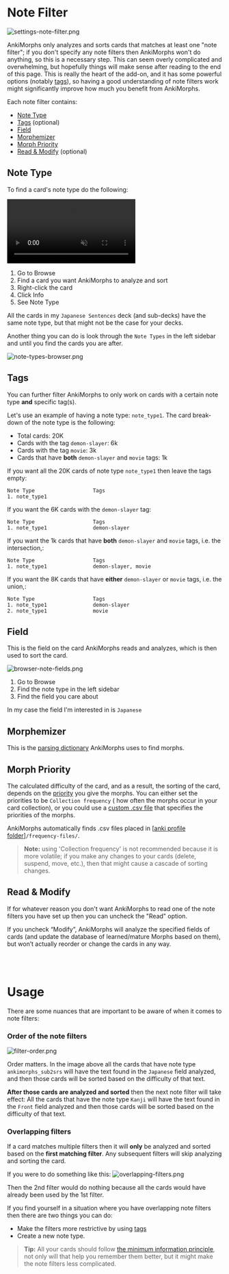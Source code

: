 # Note Filter

![settings-note-filter.png](../../../img/settings-note-filter.png)

AnkiMorphs only analyzes and sorts cards that matches at least one "note filter"; if you don't specify any note filters
then AnkiMorphs won't do anything, so this is a necessary step. This can seem overly complicated and overwhelming, but
hopefully things will make sense after reading to the end of this page. This is really the heart of the add-on, and it
has some powerful options (notably [tags](note-filter.md#tags)), so having a good understanding of note filters work
might significantly improve how much you benefit from AnkiMorphs.

Each note filter contains:

* [Note Type](note-filter.md#note-type)
* [Tags](note-filter.md#tags) (optional)
* [Field](note-filter.md#field)
* [Morphemizer](note-filter.md#morphemizer)
* [Morph Priority](note-filter.md#morph-priority)
* [Read & Modify](note-filter.md#read--modify) (optional)

## Note Type

To find a card's note type do the following:

<video autoplay loop muted controls>
    <source src="../../../img/note-type.mp4" type="video/mp4">
</video>

1. Go to Browse
2. Find a card you want AnkiMorphs to analyze and sort
3. Right-click the card
4. Click Info
5. See Note Type

All the cards in my `Japanese Sentences` deck (and sub-decks) have the same note type, but that might not be the case
for your decks.

Another thing you can do is look through the `Note Types` in the left sidebar and until you find the cards you are
after.

![note-types-browser.png](../../../img/note-types-browser.png)

## Tags

You can further filter AnkiMorphs to only work on cards with a certain note type **and** specific tag(s).

Let's use an example of having a note type: `note_type1`. The card break-down of the note type is the following:

- Total cards: 20K
- Cards with the tag `demon-slayer`: 6k
- Cards with the tag `movie`: 3k
- Cards that have **both** `demon-slayer` and `movie` tags: 1k

If you want all the 20K cards of note type `note_type1` then leave the tags empty:

```
Note Type                   Tags            
1. note_type1               
```

If you want the 6K cards with the `demon-slayer` tag:

```
Note Type                   Tags            
1. note_type1               demon-slayer
```

If you want the 1k cards that have **both** `demon-slayer` and `movie` tags, i.e. the intersection,:

```
Note Type                   Tags            
1. note_type1               demon-slayer, movie
```

If you want the 8K cards that have **either** `demon-slayer` or `movie` tags, i.e. the union,:

```
Note Type                   Tags          
1. note_type1               demon-slayer
2. note_type1               movie 
```

## Field

This is the field on the card AnkiMorphs reads and analyzes, which is then used to sort the card.

![browser-note-fields.png](../../../img/browser-note-fields.png)

1. Go to Browse
2. Find the note type in the left sidebar
3. Find the field you care about

In my case the field I'm interested in is `Japanese`

## Morphemizer

This is the [parsing dictionary](../../installation/parsing-dictionary.md) AnkiMorphs uses to find morphs.

## Morph Priority

The calculated difficulty of the card, and as a result, the sorting of the card, depends on
the [priority](../prioritizing.md) you give the morphs. You can either set the priorities to be `Collection frequency` (
how often the morphs occur in your card collection), or you could use
a [custom .csv file](../prioritizing.md#frequencycsv) that specifies the priorities of the
morphs.

AnkiMorphs automatically finds .csv files placed
in [[anki profile folder](../../glossary.md#profile-folder)]`/frequency-files/`.

> **Note:** using 'Collection frequency' is not recommended because it is more volatile; if you make any changes to your
> cards (delete, suspend, move, etc.), then that might cause a cascade of sorting changes.

## Read & Modify

If for whatever reason you don't want AnkiMorphs to read one of the note filters you have set up then you
can uncheck the "Read" option.

If you uncheck “Modify”, AnkiMorphs will analyze the
specified fields of cards (and update the database of learned/mature Morphs based on them), but won’t actually reorder
or change the cards in any way.

<br>
<br>

# Usage

There are some nuances that are important to be aware of when it comes to note filters:

### Order of the note filters

![filter-order.png](../../../img/filter-order.png)

Order matters. In the image above all the cards that have note type `ankimorphs_sub2srs` will have the text found in
the `Japanese` field analyzed, and then those cards will be sorted based on
the difficulty of that text.

**After those cards are analyzed and sorted** then the next note filter will take effect: All the cards that have the
note type `Kanji` will have the text found in the `Front` field analyzed and then those cards will be sorted based on
the difficulty of that text.

### Overlapping filters

If a card matches multiple filters then it will **only** be analyzed and sorted based on the **first matching filter**.
Any subsequent filters will skip analyzing and sorting the card.

If you were to do something like this:
![overlapping-filters.png](../../../img/overlapping-filters.png)

Then the 2nd filter would do nothing because all the cards would have already been used by the 1st filter.

If you find yourself in a situation where you have overlapping note filters then there are two things you can do:

- Make the filters more restrictive by using [tags](#tags)
- Create a new note type.

> **Tip:** All your cards should
> follow [the minimum information principle](https://supermemo.guru/wiki/Minimum_information_principle), not only will
> that help you remember them better, but it might make the note filters less complicated.